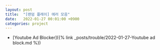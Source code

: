 ```yaml
---
layout: post
title:  "[랜덤 플레이] 에러 모음"
date:   2022-01-27 00:01:00 +0900
categories: project
---
```


- [Youtube Ad Blocker]({% link _posts/trouble/2022-01-27-Youtube ad block.md %})